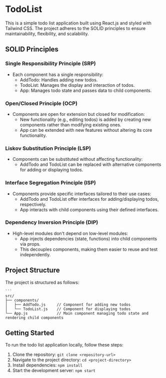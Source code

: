 # TodoList
This is a simple todo list application built using React.js and styled with Tailwind CSS. The project adheres to the SOLID principles to ensure maintainability, flexibility, and scalability.

## SOLID Principles
### Single Responsibility Principle (SRP)
- Each component has a single responsibility:
  - AddTodo: Handles adding new todos.
  - TodoList: Manages the display and interaction of todos.
  - App: Manages todo state and passes data to child components.
### Open/Closed Principle (OCP)
- Components are open for extension but closed for modification:
  - New functionality (e.g., editing todos) is added by creating new components rather than modifying existing ones.
  - App can be extended with new features without altering its core functionality.
### Liskov Substitution Principle (LSP)
- Components can be substituted without affecting functionality:
  - AddTodo and TodoList can be replaced with alternative components for adding or displaying todos.
### Interface Segregation Principle (ISP)
- Components provide specific interfaces tailored to their use cases:
  - AddTodo and TodoList offer interfaces for adding/displaying todos, respectively.
  - App interacts with child components using their defined interfaces.
### Dependency Inversion Principle (DIP)
- High-level modules don't depend on low-level modules:
  - App injects dependencies (state, functions) into child components via props.
  - This decouples components, making them easier to reuse and test independently.

## Project Structure
The project is structured as follows:

    ```
    src/
    ├── components/
    │   ├── AddTodo.js     // Component for adding new todos
    │   └── TodoList.js    // Component for displaying todos
    └── App.js             // Main component managing todo state and rendering child components


## Getting Started

To run the todo list application locally, follow these steps:

1. Clone the repository: `git clone <repository-url>`
2. Navigate to the project directory: `cd <project-directory>`
3. Install dependencies: `npm install`
4. Start the development server: `npm start`

